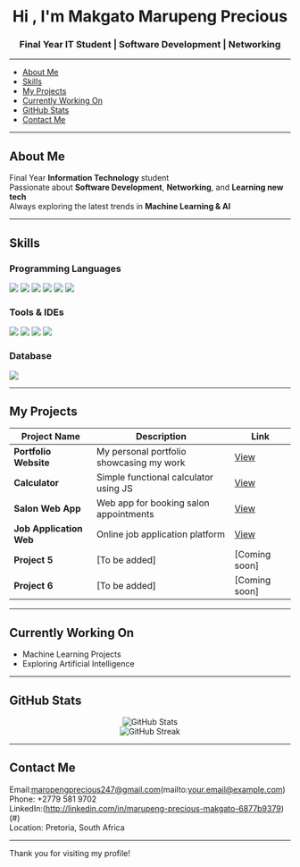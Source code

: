 <h1 align="center">Hi , I'm Makgato Marupeng Precious </h1>
<h3 align="center">Final Year IT Student | Software Development | Networking</h3>

---



- [About Me](#-about-me)
- [Skills](#-skills)
- [My Projects](#-my-projects)
- [Currently Working On](#-currently-working-on)
- [GitHub Stats](#-github-stats)
- [Contact Me](#-contact-me)

---

##  About Me

 Final Year **Information Technology** student  
 Passionate about **Software Development**, **Networking**, and **Learning new tech**  
 Always exploring the latest trends in **Machine Learning & AI**

---

##  Skills

###  Programming Languages
<p>
  <img src="https://img.shields.io/badge/Java-007396?style=for-the-badge&logo=java&logoColor=white"/>
  <img src="https://img.shields.io/badge/Javascript-F7DF1E?style=for-the-badge&logo=javascript&logoColor=black"/>
  <img src="https://img.shields.io/badge/Python-3776AB?style=for-the-badge&logo=python&logoColor=white"/>
  <img src="https://img.shields.io/badge/PHP-777BB4?style=for-the-badge&logo=php&logoColor=white"/>
  <img src="https://img.shields.io/badge/CSS3-1572B6?style=for-the-badge&logo=css3&logoColor=white"/>
  <img src="https://img.shields.io/badge/HTML5-E34F26?style=for-the-badge&logo=html5&logoColor=white"/>
</p>

###  Tools & IDEs
<p>
  <img src="https://img.shields.io/badge/VS_Code-007ACC?style=for-the-badge&logo=visual-studio-code&logoColor=white"/>
  <img src="https://img.shields.io/badge/NetBeans-1B6AC6?style=for-the-badge&logo=apache-netbeans-ide&logoColor=white"/>
  <img src="https://img.shields.io/badge/Notepad++-90E59A?style=for-the-badge&logo=notepadplusplus&logoColor=black"/>
  <img src="https://img.shields.io/badge/Packet_Tracer-003366?style=for-the-badge&logo=cisco&logoColor=white"/>
</p>

###  Database
<p>
  <img src="https://img.shields.io/badge/SQL-4479A1?style=for-the-badge&logo=mysql&logoColor=white"/>
</p>

---

##  My Projects

| Project Name             | Description                                | Link             |
|--------------------------|--------------------------------------------|------------------|
|  **Portfolio Website** | My personal portfolio showcasing my work   | [View](#)        |
|  **Calculator**        | Simple functional calculator using JS      | [View](#)        |
|  **Salon Web App**     | Web app for booking salon appointments     | [View](#)        |
|  **Job Application Web** | Online job application platform         | [View](#)        |
|  **Project 5**         | [To be added]                              | [Coming soon]    |
|  **Project 6**         | [To be added]                              | [Coming soon]    |

---

##  Currently Working On

-  Machine Learning Projects  
- Exploring Artificial Intelligence  

---

##  GitHub Stats

<p align="center">
  <img src="https://github-readme-stats.vercel.app/api?username=yourusername&show_icons=true&theme=tokyonight" alt="GitHub Stats"/>
  <br/>
  <img src="https://github-readme-streak-stats.herokuapp.com/?user=yourusername&theme=tokyonight" alt="GitHub Streak"/>
</p>

---

##  Contact Me

 Email:maropengprecious247@gmail.com(mailto:your.email@example.com)  
 Phone: +2779 581 9702  
 LinkedIn:(http://linkedin.com/in/marupeng-precious-makgato-6877b9379)(#)  
 Location: Pretoria, South Africa

---

Thank you for visiting my profile!
